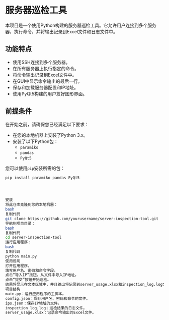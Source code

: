 # 服务器巡检工具

本项目是一个使用Python构建的服务器巡检工具。它允许用户连接到多个服务器，执行命令，并将输出记录到Excel文件和日志文件中。

## 功能特点

- 使用SSH连接到多个服务器。
- 在所有服务器上执行指定的命令。
- 将命令输出记录到Excel文件中。
- 在GUI中显示命令输出的最后一行。
- 保存和加载服务器配置和IP地址。
- 使用PyQt5构建的用户友好图形界面。

## 前提条件

在开始之前，请确保您已经满足以下要求：

- 在您的本地机器上安装了Python 3.x。
- 安装了以下Python包：
  - `paramiko`
  - `pandas`
  - `PyQt5`

您可以使用`pip`安装所需的包：

```bash
pip install paramiko pandas PyQt5




安装
将此仓库克隆到您的本地机器：
bash
复制代码
git clone https://github.com/yourusername/server-inspection-tool.git
导航到项目目录：
bash
复制代码
cd server-inspection-tool
运行应用程序：
bash
复制代码
python main.py
使用说明
打开应用程序。
填写用户名、密码和命令字段。
点击“导入IP”按钮，从文件中导入IP地址。
点击“提交”按钮开始巡检。
结果将显示在文本区域中，并且输出将记录到server_usage.xlsx和inspection_log.log文件中。
项目结构
main.py：运行应用程序的主脚本。
config.json：保存用户名、密码和命令的文件。
ips.json：保存IP地址的文件。
inspection_log.log：巡检结果的日志文件。
server_usage.xlsx：记录命令输出的Excel文件。
